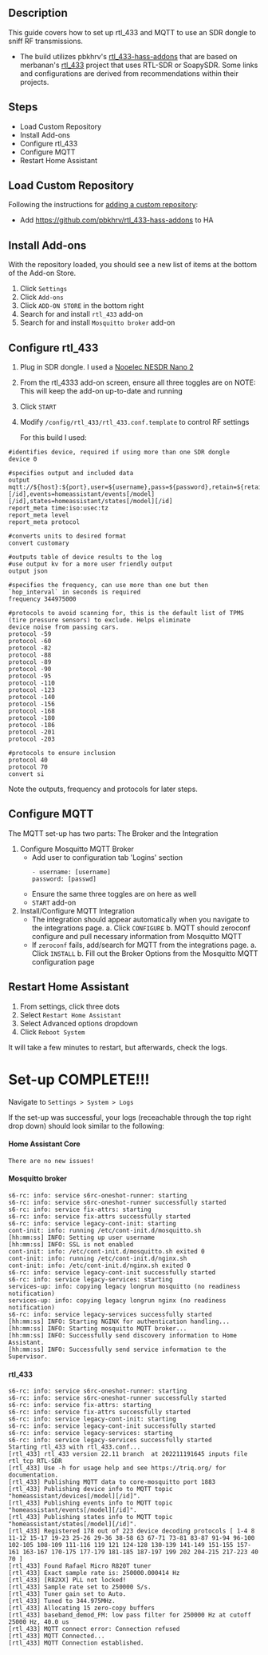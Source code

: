 ## **Description**
This guide covers how to set up rtl_433 and MQTT to use an SDR dongle to sniff RF transmissions.
- The build utilizes pbkhrv's [rtl_433-hass-addons](https://github.com/pbkhrv/rtl_433-hass-addons) that are based on merbanan's [rtl_433](https://github.com/merbanan/rtl_433) project that uses RTL-SDR or SoapySDR. Some links and configurations are derived from recommendations within their projects.

## **Steps**
  - Load Custom Repository
  - Install Add-ons
  - Configure rtl_433
  - Configure MQTT
  - Restart Home Assistant

## **Load Custom Repository**
Following the instructions for [adding a custom repository](https://www.home-assistant.io/common-tasks/os#installing-third-party-add-ons):
   - Add https://github.com/pbkhrv/rtl_433-hass-addons to HA

## **Install Add-ons**
With the repository loaded, you should see a new list of items at the bottom of the Add-on Store.
  1. Click `Settings`
  2. Click `Add-ons`
  3. Click `ADD-ON STORE` in the bottom right
  4. Search for and install `rtl_433` add-on
  5. Search for and install `Mosquitto broker` add-on

## **Configure rtl_433**
  1. Plug in SDR dongle. I used a [Nooelec NESDR Nano 2](https://www.nooelec.com/store/nesdr-nano2.html)
  1. From the rtl_4333 add-on screen, ensure all three toggles are on
     NOTE: This will keep the add-on up-to-date and running
  2. Click `START`
  3. Modify `/config/rtl_433/rtl_433.conf.template` to control RF settings
     
     For this build I used:
```
#identifies device, required if using more than one SDR dongle
device 0 

#specifies output and included data
output mqtt://${host}:${port},user=${username},pass=${password},retain=${retain},devices=homeassistant/devices/[/model] 
[/id],events=homeassistant/events[/model][/id],states=homeassistant/states[/model][/id]
report_meta time:iso:usec:tz
report_meta level
report_meta protocol

#converts units to desired format
convert customary

#outputs table of device results to the log
#use output kv for a more user friendly output
output json

#specifies the frequency, can use more than one but then `hop_interval` in seconds is required
frequency 344975000

#protocols to avoid scanning for, this is the default list of TPMS (tire pressure sensors) to exclude. Helps eliminate 
device noise from passing cars.
protocol -59
protocol -60
protocol -82
protocol -88
protocol -89
protocol -90
protocol -95
protocol -110
protocol -123
protocol -140
protocol -156
protocol -168
protocol -180
protocol -186
protocol -201
protocol -203 

#protocols to ensure inclusion
protocol 40
protocol 70
convert si
```
Note the outputs, frequency and protocols for later steps.

## **Configure MQTT**
The MQTT set-up has two parts: The Broker and the Integration
1. Configure Mosquitto MQTT Broker
   - Add user to configuration tab 'Logins' section
        ```
        - username: [username]
        password: [passwd]
        ```
    - Ensure the same three toggles are on here as well
    - `START` add-on
2. Install/Configure MQTT Integration
   - The integration should appear automatically when you navigate to the integrations page.
       a. Click `CONFIGURE`
       b. MQTT should zeroconf configure and pull necessary information from Mosquitto MQTT
   - If `zeroconf` fails, add/search for MQTT from the integrations page.
       a. Click `INSTALL`
       b. Fill out the Broker Options from the Mosquitto MQTT configuration page

## **Restart Home Assistant**
1. From settings, click three dots
2. Select `Restart Home Assistant`
3. Select Advanced options dropdown
4. Click `Reboot System`

It will take a few minutes to restart, but afterwards, check the logs.

# Set-up COMPLETE!!!

Navigate to `Settings > System > Logs`

If the set-up was successful, your logs (receachable through the top right drop down) should look similar to the following:

#### Home Assistant Core
```
There are no new issues!
```

#### Mosquitto broker
```
s6-rc: info: service s6rc-oneshot-runner: starting
s6-rc: info: service s6rc-oneshot-runner successfully started
s6-rc: info: service fix-attrs: starting
s6-rc: info: service fix-attrs successfully started
s6-rc: info: service legacy-cont-init: starting
cont-init: info: running /etc/cont-init.d/mosquitto.sh
[hh:mm:ss] INFO: Setting up user username
[hh:mm:ss] INFO: SSL is not enabled
cont-init: info: /etc/cont-init.d/mosquitto.sh exited 0
cont-init: info: running /etc/cont-init.d/nginx.sh
cont-init: info: /etc/cont-init.d/nginx.sh exited 0
s6-rc: info: service legacy-cont-init successfully started
s6-rc: info: service legacy-services: starting
services-up: info: copying legacy longrun mosquitto (no readiness notification)
services-up: info: copying legacy longrun nginx (no readiness notification)
s6-rc: info: service legacy-services successfully started
[hh:mm:ss] INFO: Starting NGINX for authentication handling...
[hh:mm:ss] INFO: Starting mosquitto MQTT broker...
[hh:mm:ss] INFO: Successfully send discovery information to Home Assistant.
[hh:mm:ss] INFO: Successfully send service information to the Supervisor.
```

#### rtl_433
```
s6-rc: info: service s6rc-oneshot-runner: starting
s6-rc: info: service s6rc-oneshot-runner successfully started
s6-rc: info: service fix-attrs: starting
s6-rc: info: service fix-attrs successfully started
s6-rc: info: service legacy-cont-init: starting
s6-rc: info: service legacy-cont-init successfully started
s6-rc: info: service legacy-services: starting
s6-rc: info: service legacy-services successfully started
Starting rtl_433 with rtl_433.conf...
[rtl_433] rtl_433 version 22.11 branch  at 202211191645 inputs file rtl_tcp RTL-SDR
[rtl_433] Use -h for usage help and see https://triq.org/ for documentation.
[rtl_433] Publishing MQTT data to core-mosquitto port 1883
[rtl_433] Publishing device info to MQTT topic "homeassistant/devices[/model][/id]".
[rtl_433] Publishing events info to MQTT topic "homeassistant/events[/model][/id]".
[rtl_433] Publishing states info to MQTT topic "homeassistant/states[/model][/id]".
[rtl_433] Registered 178 out of 223 device decoding protocols [ 1-4 8 11-12 15-17 19-23 25-26 29-36 38-58 63 67-71 73-81 83-87 91-94 96-100 102-105 108-109 111-116 119 121 124-128 130-139 141-149 151-155 157-161 163-167 170-175 177-179 181-185 187-197 199 202 204-215 217-223 40 70 ]
[rtl_433] Found Rafael Micro R820T tuner
[rtl_433] Exact sample rate is: 250000.000414 Hz
[rtl_433] [R82XX] PLL not locked!
[rtl_433] Sample rate set to 250000 S/s.
[rtl_433] Tuner gain set to Auto.
[rtl_433] Tuned to 344.975MHz.
[rtl_433] Allocating 15 zero-copy buffers
[rtl_433] baseband_demod_FM: low pass filter for 250000 Hz at cutoff 25000 Hz, 40.0 us
[rtl_433] MQTT connect error: Connection refused
[rtl_433] MQTT Connected...
[rtl_433] MQTT Connection established.
```
